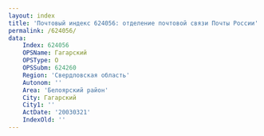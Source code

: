 ```yaml
---
layout: index
title: 'Почтовый индекс 624056: отделение почтовой связи Почты России'
permalink: /624056/
data:
    Index: 624056
    OPSName: Гагарский
    OPSType: О
    OPSSubm: 624260
    Region: 'Свердловская область'
    Autonom: ''
    Area: 'Белоярский район'
    City: Гагарский
    City1: ''
    ActDate: '20030321'
    IndexOld: ''
---
```

